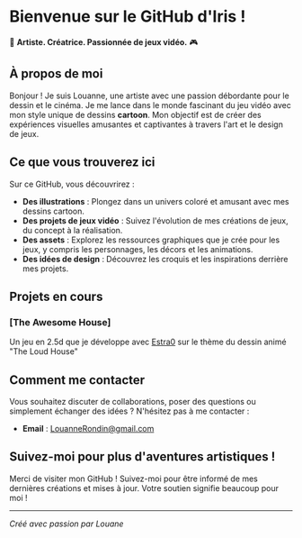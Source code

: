 # Bienvenue sur le GitHub d'Iris !

🎨 **Artiste. Créatrice. Passionnée de jeux vidéo.** 🎮

## À propos de moi

Bonjour ! Je suis Louanne, une artiste avec une passion débordante pour le dessin et le cinéma. Je me lance dans le monde fascinant du jeu vidéo avec mon style unique de dessins **cartoon**. Mon objectif est de créer des expériences visuelles amusantes et captivantes à travers l'art et le design de jeux.

## Ce que vous trouverez ici

Sur ce GitHub, vous découvrirez :

- **Des illustrations** : Plongez dans un univers coloré et amusant avec mes dessins cartoon.
- **Des projets de jeux vidéo** : Suivez l'évolution de mes créations de jeux, du concept à la réalisation.
- **Des assets** : Explorez les ressources graphiques que je crée pour les jeux, y compris les personnages, les décors et les animations.
- **Des idées de design** : Découvrez les croquis et les inspirations derrière mes projets.

## Projets en cours

### [The Awesome House]

Un jeu en 2.5d que je développe avec [Estra0](github.com/estra0) sur le thème du dessin animé "The Loud House"


## Comment me contacter

Vous souhaitez discuter de collaborations, poser des questions ou simplement échanger des idées ? N'hésitez pas à me contacter :

- **Email** : [LouanneRondin@gmail.com](mailto:LouanneRondin@gmail.com)

## Suivez-moi pour plus d'aventures artistiques !

Merci de visiter mon GitHub ! Suivez-moi pour être informé de mes dernières créations et mises à jour. Votre soutien signifie beaucoup pour moi !

---

*Créé avec passion par Louane*
